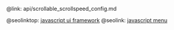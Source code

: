 @link: api/scrollable_scrollspeed_config.md

@seolinktop: [javascript ui framework](https://webix.com)
@seolink: [javascript menu](https://webix.com/widget/menu/)